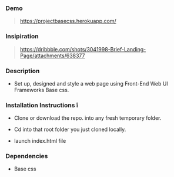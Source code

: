 ### Demo 

> https://projectbasecss.herokuapp.com/

### Insipiration 

>https://dribbble.com/shots/3041998-Brief-Landing-Page/attachments/638377

### Description 

* Set up, designed and style a web page using Front-End Web UI Frameworks Base css.


### Installation Instructions :grey_exclamation:

* Clone or download the repo. into any fresh temporary folder.

* Cd into that root folder you just cloned locally.

* launch index.html file 

### Dependencies

* Base css  






